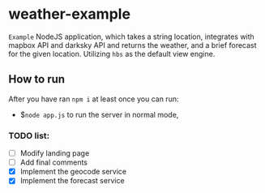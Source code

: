 # weather-example
`Example` NodeJS application, which takes a string location, integrates with mapbox API and darksky API and returns the weather, and a brief forecast for the given location.
Utilizing `hbs` as the default view engine.


## How to run
After you have ran `npm i` at least once you can run:
- $`node app.js` to run the server in normal mode,


### TODO list:
- [ ]  Modify landing page
- [ ] Add final comments
- [x] Implement the geocode service
- [x] Implement the forecast service
